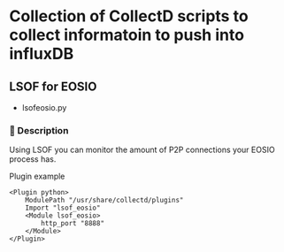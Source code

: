 # Collection of CollectD scripts to collect informatoin to push into influxDB


## LSOF for EOSIO

* lsofeosio.py

### 📌 Description

Using LSOF you can monitor the amount of P2P connections your EOSIO process has.

Plugin example

```
<Plugin python>
    ModulePath "/usr/share/collectd/plugins"
    Import "lsof_eosio"
    <Module lsof_eosio>
        http_port "8888"
    </Module>
</Plugin>
```